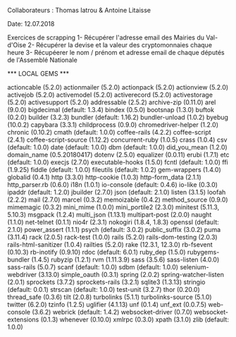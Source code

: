 Collaborateurs : 
Thomas Iatrou &
Antoine Litaisse

Date:
12.07.2018

Exercices de scrapping
1- Récupérer l'adresse email des Mairies du Val-d'Oise
2- Récupérer la devise et la valeur des cryptomonnaies chaque heure
3- Récupéerer le nom / prénom et adresse email de chaque députés de l'Assemblé Nationale


*** LOCAL GEMS ***

actioncable (5.2.0)
actionmailer (5.2.0)
actionpack (5.2.0)
actionview (5.2.0)
activejob (5.2.0)
activemodel (5.2.0)
activerecord (5.2.0)
activestorage (5.2.0)
activesupport (5.2.0)
addressable (2.5.2)
archive-zip (0.11.0)
arel (9.0.0)
bigdecimal (default: 1.3.4)
bindex (0.5.0)
bootsnap (1.3.0)
buftok (0.2.0)
builder (3.2.3)
bundler (default: 1.16.2)
bundler-unload (1.0.2)
byebug (10.0.2)
capybara (3.3.1)
childprocess (0.9.0)
chromedriver-helper (1.2.0)
chronic (0.10.2)
cmath (default: 1.0.0)
coffee-rails (4.2.2)
coffee-script (2.4.1)
coffee-script-source (1.12.2)
concurrent-ruby (1.0.5)
crass (1.0.4)
csv (default: 1.0.0)
date (default: 1.0.0)
dbm (default: 1.0.0)
did_you_mean (1.2.0)
domain_name (0.5.20180417)
dotenv (2.5.0)
equalizer (0.0.11)
erubi (1.7.1)
etc (default: 1.0.0)
execjs (2.7.0)
executable-hooks (1.5.0)
fcntl (default: 1.0.0)
ffi (1.9.25)
fiddle (default: 1.0.0)
fileutils (default: 1.0.2)
gem-wrappers (1.4.0)
globalid (0.4.1)
http (3.3.0)
http-cookie (1.0.3)
http-form_data (2.1.1)
http_parser.rb (0.6.0)
i18n (1.0.1)
io-console (default: 0.4.6)
io-like (0.3.0)
ipaddr (default: 1.2.0)
jbuilder (2.7.0)
json (default: 2.1.0)
listen (3.1.5)
loofah (2.2.2)
mail (2.7.0)
marcel (0.3.2)
memoizable (0.4.2)
method_source (0.9.0)
mimemagic (0.3.2)
mini_mime (1.0.0)
mini_portile2 (2.3.0)
minitest (5.11.3, 5.10.3)
msgpack (1.2.4)
multi_json (1.13.1)
multipart-post (2.0.0)
naught (1.1.0)
net-telnet (0.1.1)
nio4r (2.3.1)
nokogiri (1.8.4, 1.8.3)
openssl (default: 2.1.0)
power_assert (1.1.1)
psych (default: 3.0.2)
public_suffix (3.0.2)
puma (3.11.4)
rack (2.0.5)
rack-test (1.0.0)
rails (5.2.0)
rails-dom-testing (2.0.3)
rails-html-sanitizer (1.0.4)
railties (5.2.0)
rake (12.3.1, 12.3.0)
rb-fsevent (0.10.3)
rb-inotify (0.9.10)
rdoc (default: 6.0.1)
ruby_dep (1.5.0)
rubygems-bundler (1.4.5)
rubyzip (1.2.1)
rvm (1.11.3.9)
sass (3.5.6)
sass-listen (4.0.0)
sass-rails (5.0.7)
scanf (default: 1.0.0)
sdbm (default: 1.0.0)
selenium-webdriver (3.13.0)
simple_oauth (0.3.1)
spring (2.0.2)
spring-watcher-listen (2.0.1)
sprockets (3.7.2)
sprockets-rails (3.2.1)
sqlite3 (1.3.13)
stringio (default: 0.0.1)
strscan (default: 1.0.0)
test-unit (3.2.7)
thor (0.20.0)
thread_safe (0.3.6)
tilt (2.0.8)
turbolinks (5.1.1)
turbolinks-source (5.1.0)
twitter (6.2.0)
tzinfo (1.2.5)
uglifier (4.1.13)
unf (0.1.4)
unf_ext (0.0.7.5)
web-console (3.6.2)
webrick (default: 1.4.2)
websocket-driver (0.7.0)
websocket-extensions (0.1.3)
whenever (0.10.0)
xmlrpc (0.3.0)
xpath (3.1.0)
zlib (default: 1.0.0)
